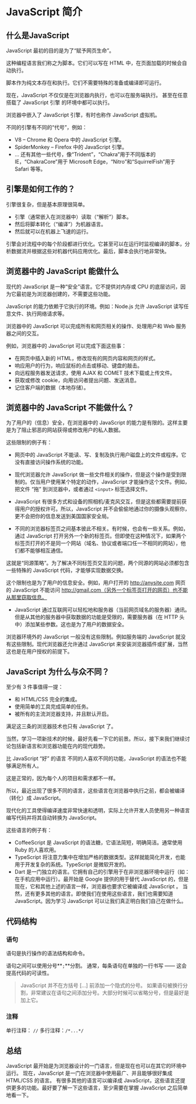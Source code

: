 # JavaScript 简介

## 什么是JavaScript

JavaScript 最初的目的是为了“赋予网页生命”。

这种编程语言我们称之为脚本。它们可以写在 HTML 中，在页面加载的时候会自动执行。

脚本作为纯文本存在和执行。它们不需要特殊的准备或编译即可运行。

现在，JavaScript 不仅仅是在浏览器内执行，也可以在服务端执行。
甚至在任意搭载了 JavaScript 引擎 的环境中都可以执行。

浏览器中嵌入了 JavaScript 引擎，有时也称作 JavaScript 虚拟机。

不同的引擎有不同的“代号”，例如：

* V8 – Chrome 和 Opera 中的 JavaScript 引擎。
* SpiderMonkey – Firefox 中的 JavaScript 引擎。
* … 还有其他一些代号，像“Trident”，“Chakra”用于不同版本的 IE，“ChakraCore”用于 Microsoft Edge，“Nitro”和“SquirrelFish”用于 Safari 等等。

## 引擎是如何工作的？
引擎很复杂，但是基本原理很简单。

* 引擎（通常嵌入在浏览器中）读取（“解析”）脚本。
* 然后将脚本转化（“编译”）为机器语言。
* 然后就可以在机器上飞速的运行。

引擎会对流程中的每个阶段都进行优化。它甚至可以在运行时监视编译的脚本，分析数据流并根据这些对机器代码应用优化。最后，脚本会执行地非常快。

## 浏览器中的 JavaScript 能做什么 
现代的 JavaScript 是一种“安全”语言。它不提供对内存或 CPU 的底层访问，因为它最初是为浏览器创建的，不需要这些功能。

JavaScript 的能力依赖于它执行的环境。例如：Node.js 允许 JavaScript 读写任意文件、执行网络请求等。

浏览器中的 JavaScript 可以完成所有和网页相关的操作、处理用户和 Web 服务器之间的交互。

例如，浏览器中的 JavaScript 可以完成下面这些事：

* 在网页中插入新的 HTML，修改现有的网页内容和网页的样式。
* 响应用户的行为，响应鼠标的点击或移动、键盘的敲击。
* 向远程服务器发送请求，使用 AJAX 和 COMET 技术下载或上传文件。
* 获取或修改 cookie，向用访问者提出问题、发送消息。
* 记住客户端的数据（本地存储）。

## 浏览器中的 JavaScript 不能做什么？
为了用户的（信息）安全，在浏览器中的 JavaScript 的能力是有限的。这样主要是为了阻止邪恶的网站获得或修改用户的私人数据。

这些限制的例子有：

* 网页中的 JavaScript 不能读、写、复制及执行用户磁盘上的文件或程序。它没有直接访问操作系统的功能。

* 现代浏览器允许 JavaScript 做一些文件相关的操作，但是这个操作是受到限制的。仅当用户使用某个特定的动作，JavaScript 才能操作这个文件。例如，把文件 “拖” 到浏览器中，或者通过 ```<input>``` 标签选择文件。

* JavaScript 有很多方式和设备的照相机/麦克风交互，但是这些都需要提前获得用户的授权许可。所以，JavaScript 并不会偷偷地通过你的摄像头观察你，更不会把你的信息发送到美国国家安全局。

* 不同的浏览器标签页之间基本彼此不相关。有时候，也会有一些关系。例如，通过 JavaScript 打开另外一个新的标签页。但即使在这种情况下，如果两个标签页打开的不是同一个网站（域名、协议或者端口任一不相同的网站），他们都不能够相互通信。

这就是“同源策略”。为了解决不同标签页交互的问题，两个同源的网站必须都包含一些特殊的 JavaScript 代码，才能够实现数据交换。

这个限制也是为了用户的信息安全。例如，用户打开的 http://anysite.com 网页的 JavaScript 不能访问 http://gmail.com（另外一个标签页打开的网页）也不能从那里窃取信息。

* JavaScript 通过互联网可以轻松地和服务器（当前网页域名的服务器）通讯。但是从其他的服务器中获取数据的功能是受限的，需要服务器（在 HTTP 头中）添加某些参数。这也是为了用户的数据安全。


浏览器环境外的 JavaScript 一般没有这些限制。例如服务端的 JavaScript 就没有这些限制。现代浏览器还允许通过 JavaScript 来安装浏览器插件或扩展，当然这也是在用户授权的前提下。

## JavaScript 为什么与众不同？
至少有 3 件事值得一提：

* 和 HTML/CSS 完全的集成。
* 使用简单的工具完成简单的任务。
* 被所有的主流浏览器支持，并且默认开启。

满足这三条的浏览器技术也只有 JavaScript 了。

当然，学习一项新技术的时候，最好先看一下它的前景。所以，接下来我们继续讨论包括新语言和浏览器功能在内的现代趋势。

比 JavaScript “好” 的语言
不同的人喜欢不同的功能，JavaScript 的语法也不能够满足所有人。

这是正常的，因为每个人的项目和需求都不一样。

所以，最近出现了很多不同的语言，这些语言在浏览器中执行之前，都会被编译（转化）成 JavaScript。

现代化的工具使得编译速度非常快速和透明，实际上允许开发人员使用另一种语言编写代码并将其自动转换为 JavaScript。

这些语言的例子有：
* CoffeeScript 是 JavaScript 的语法糖，它语法简短，明确简洁。通常使用 Ruby 的人喜欢用。
* TypeScript 将注意力集中在增加严格的数据类型。这样就能简化开发，也能用于开发复杂的系统。TypeScript 是微软开发的。
* Dart 是一门独立的语言。它拥有自己的引擎用于在非浏览器环境中运行（如：在手机应用中运行）。最开始是 Google 提供的用于替代 JavaScript 的，但是现在，它和其他上述的语言一样，浏览器也要求它被编译成 JavaScript 。
当然，还有更多其他的语言。即使我们在使用这些语言，我们也需要知道 JavaScript。因为学习 JavaScript 可以让我们真正明白我们自己在做什么。


## 代码结构

### 语句
语句是执行操作的语法结构和命令。

语句之间可以使用分号**```;```**分割。
通常，每条语句在单独的一行书写 —— 这会提高代码的可读性。 

>JavaScript 并不在方括号 [...] 前添加一个隐式的分号。
>如果语句被换行分割，非常建议在语句之间添加分号。大部分时候可以省略分号，但是最好是加上它。

### 注释

单行注释： ``//``
多行注释：```/*...*/```

## 总结
JavaScript 最开始是为浏览器设计的一门语言，但是现在也可以在其它的环境中运行。
现在，JavaScript 是一门在浏览器中使用最广、并且能够很好集成 HTML/CSS 的语言。
有很多其他的语言可以编译成 JavaScript，这些语言还提供更多的功能。最好要了解一下这些语言，至少需要在掌握 JavaScript 之后简单地看一下。